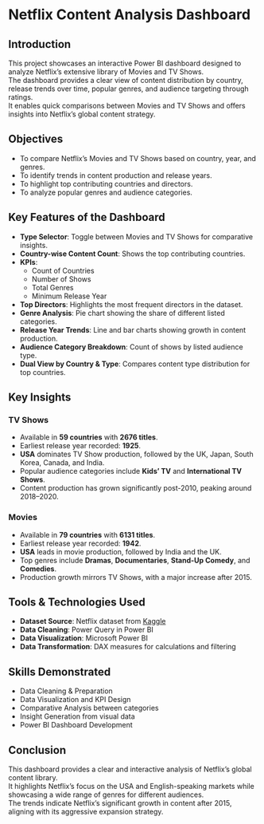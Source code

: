 # Netflix Content Analysis Dashboard

## Introduction
This project showcases an interactive Power BI dashboard designed to analyze Netflix’s extensive library of Movies and TV Shows.  
The dashboard provides a clear view of content distribution by country, release trends over time, popular genres, and audience targeting through ratings.  
It enables quick comparisons between Movies and TV Shows and offers insights into Netflix’s global content strategy.

## Objectives
- To compare Netflix’s Movies and TV Shows based on country, year, and genres.
- To identify trends in content production and release years.
- To highlight top contributing countries and directors.
- To analyze popular genres and audience categories.

## Key Features of the Dashboard
- **Type Selector**: Toggle between Movies and TV Shows for comparative insights.
- **Country-wise Content Count**: Shows the top contributing countries.
- **KPIs**:
  - Count of Countries
  - Number of Shows
  - Total Genres
  - Minimum Release Year
- **Top Directors**: Highlights the most frequent directors in the dataset.
- **Genre Analysis**: Pie chart showing the share of different listed categories.
- **Release Year Trends**: Line and bar charts showing growth in content production.
- **Audience Category Breakdown**: Count of shows by listed audience type.
- **Dual View by Country & Type**: Compares content type distribution for top countries.
  
## Key Insights
### **TV Shows**
- Available in **59 countries** with **2676 titles**.
- Earliest release year recorded: **1925**.
- **USA** dominates TV Show production, followed by the UK, Japan, South Korea, Canada, and India.
- Popular audience categories include **Kids’ TV** and **International TV Shows**.
- Content production has grown significantly post-2010, peaking around 2018–2020.

### **Movies**
- Available in **79 countries** with **6131 titles**.
- Earliest release year recorded: **1942**.
- **USA** leads in movie production, followed by India and the UK.
- Top genres include **Dramas**, **Documentaries**, **Stand-Up Comedy**, and **Comedies**.
- Production growth mirrors TV Shows, with a major increase after 2015.

## Tools & Technologies Used
- **Dataset Source**: Netflix dataset from [Kaggle](https://www.kaggle.com/shivamb/netflix-shows)
- **Data Cleaning**: Power Query in Power BI
- **Data Visualization**: Microsoft Power BI
- **Data Transformation**: DAX measures for calculations and filtering

## Skills Demonstrated
- Data Cleaning & Preparation
- Data Visualization and KPI Design
- Comparative Analysis between categories
- Insight Generation from visual data
- Power BI Dashboard Development

## Conclusion
This dashboard provides a clear and interactive analysis of Netflix’s global content library.  
It highlights Netflix’s focus on the USA and English-speaking markets while showcasing a wide range of genres for different audiences.  
The trends indicate Netflix’s significant growth in content after 2015, aligning with its aggressive expansion strategy.
